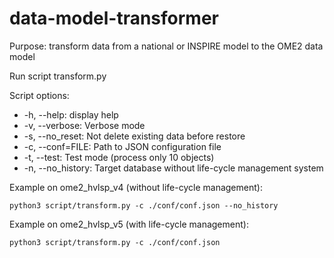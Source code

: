 # data-model-transformer

Purpose: transform data from a national or INSPIRE model to the OME2 data model

Run script transform.py

Script options:
* -h, --help: display help
* -v, --verbose: Verbose mode
* -s, --no_reset: Not delete existing data before restore
* -c, --conf=FILE: Path to JSON configuration file
* -t, --test: Test mode (process only 10 objects)
* -n, --no_history: Target database without life-cycle management system

Example on ome2_hvlsp_v4 (without life-cycle management):
~~~
python3 script/transform.py -c ./conf/conf.json --no_history
~~~

Example on ome2_hvlsp_v5 (with life-cycle management):
~~~
python3 script/transform.py -c ./conf/conf.json
~~~
 